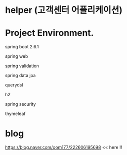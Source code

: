 # helper (고객센터 어플리케이션)

# Project Environment.

spring boot 2.6.1

spring web

spring validation

spring data jpa

querydsl

h2

spring security

thymeleaf

# blog

https://blog.naver.com/oom177/222606195698 << here !!
